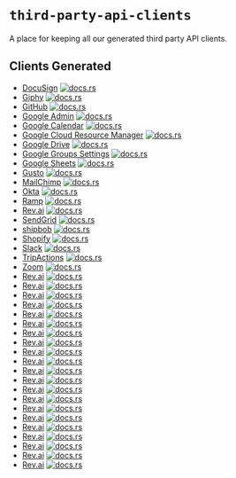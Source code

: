 # `third-party-api-clients`

A place for keeping all our generated third party API clients.

## Clients Generated
- [DocuSign](docusign/) [![docs.rs](https://docs.rs/docusign/badge.svg)](https://docs.rs/docusign)
- [Giphy](giphy/) [![docs.rs](https://docs.rs/giphy-api/badge.svg)](https://docs.rs/giphy-api)
- [GitHub](github/) [![docs.rs](https://docs.rs/octorust/badge.svg)](https://docs.rs/octorust)
- [Google Admin](google/admin/) [![docs.rs](https://docs.rs/gsuite-api/badge.svg)](https://docs.rs/gsuite-api)
- [Google Calendar](google/calendar/) [![docs.rs](https://docs.rs/google-calendar/badge.svg)](https://docs.rs/google-calendar)
- [Google Cloud Resource Manager](google/cloud-resource-manager/) [![docs.rs](https://docs.rs/google-cloud-resource-manager/badge.svg)](https://docs.rs/google-cloud-resource-manager)
- [Google Drive](google/drive/) [![docs.rs](https://docs.rs/google-drive/badge.svg)](https://docs.rs/google-drive)
- [Google Groups Settings](google/groups-settings/) [![docs.rs](https://docs.rs/google-groups-settings/badge.svg)](https://docs.rs/google-groups-settings)
- [Google Sheets](google/sheets/) [![docs.rs](https://docs.rs/sheets/badge.svg)](https://docs.rs/sheets)
- [Gusto](gusto/) [![docs.rs](https://docs.rs/gusto-api/badge.svg)](https://docs.rs/gusto-api)
- [MailChimp](mailchimp/) [![docs.rs](https://docs.rs/mailchimp-api/badge.svg)](https://docs.rs/mailchimp-api)
- [Okta](okta/) [![docs.rs](https://docs.rs/okta/badge.svg)](https://docs.rs/okta)
- [Ramp](ramp/) [![docs.rs](https://docs.rs/ramp-api/badge.svg)](https://docs.rs/ramp-api)
- [Rev.ai](rev.ai/) [![docs.rs](https://docs.rs/revai/badge.svg)](https://docs.rs/revai)
- [SendGrid](sendgrid/) [![docs.rs](https://docs.rs/sendgrid-api/badge.svg)](https://docs.rs/sendgrid-api)
- [shipbob](shipbob/) [![docs.rs](https://docs.rs/shipbob/badge.svg)](https://docs.rs/shipbob)
- [Shopify](shopify/) [![docs.rs](https://docs.rs/shopify/badge.svg)](https://docs.rs/shopify)
- [Slack](slack/) [![docs.rs](https://docs.rs/slack-chat-api/badge.svg)](https://docs.rs/slack-chat-api)
- [TripActions](tripactions/) [![docs.rs](https://docs.rs/tripactions/badge.svg)](https://docs.rs/tripactions)
- [Zoom](zoom/) [![docs.rs](https://docs.rs/zoom-api/badge.svg)](https://docs.rs/zoom-api)
- [Rev.ai](rev.ai/) [![docs.rs](https://docs.rs/revai/badge.svg)](https://docs.rs/revai)
- [Rev.ai](rev.ai/) [![docs.rs](https://docs.rs/revai/badge.svg)](https://docs.rs/revai)
- [Rev.ai](rev.ai/) [![docs.rs](https://docs.rs/revai/badge.svg)](https://docs.rs/revai)
- [Rev.ai](rev.ai/) [![docs.rs](https://docs.rs/revai/badge.svg)](https://docs.rs/revai)
- [Rev.ai](rev.ai/) [![docs.rs](https://docs.rs/revai/badge.svg)](https://docs.rs/revai)
- [Rev.ai](rev.ai/) [![docs.rs](https://docs.rs/revai/badge.svg)](https://docs.rs/revai)
- [Rev.ai](rev.ai/) [![docs.rs](https://docs.rs/revai/badge.svg)](https://docs.rs/revai)
- [Rev.ai](rev.ai/) [![docs.rs](https://docs.rs/revai/badge.svg)](https://docs.rs/revai)
- [Rev.ai](rev.ai/) [![docs.rs](https://docs.rs/revai/badge.svg)](https://docs.rs/revai)
- [Rev.ai](rev.ai/) [![docs.rs](https://docs.rs/revai/badge.svg)](https://docs.rs/revai)
- [Rev.ai](rev.ai/) [![docs.rs](https://docs.rs/revai/badge.svg)](https://docs.rs/revai)
- [Rev.ai](rev.ai/) [![docs.rs](https://docs.rs/revai/badge.svg)](https://docs.rs/revai)
- [Rev.ai](rev.ai/) [![docs.rs](https://docs.rs/revai/badge.svg)](https://docs.rs/revai)
- [Rev.ai](rev.ai/) [![docs.rs](https://docs.rs/revai/badge.svg)](https://docs.rs/revai)
- [Rev.ai](rev.ai/) [![docs.rs](https://docs.rs/revai/badge.svg)](https://docs.rs/revai)
- [Rev.ai](rev.ai/) [![docs.rs](https://docs.rs/revai/badge.svg)](https://docs.rs/revai)
- [Rev.ai](rev.ai/) [![docs.rs](https://docs.rs/revai/badge.svg)](https://docs.rs/revai)
- [Rev.ai](rev.ai/) [![docs.rs](https://docs.rs/revai/badge.svg)](https://docs.rs/revai)
- [Rev.ai](rev.ai/) [![docs.rs](https://docs.rs/revai/badge.svg)](https://docs.rs/revai)
- [Rev.ai](rev.ai/) [![docs.rs](https://docs.rs/revai/badge.svg)](https://docs.rs/revai)
- [Rev.ai](rev.ai/) [![docs.rs](https://docs.rs/revai/badge.svg)](https://docs.rs/revai)
